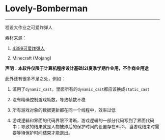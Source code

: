 # Lovely-Bomberman

---

程设大作业之可爱炸弹人

素材来源：

1. [4399可爱炸弹人](http://www.4399.com/flash/17742_3.htm)  

2. Minecraft (Mojang)  

**声明：本软件仅限于计算机程序设计基础(2)夏季学期作业用，不作商业用途**

此外还有很多不足之处，例如：

1. 滥用了`dynamic_cast`，里面所有的`dynamic_cast`都应该换成`static_cast`

2. 没有精确控制游戏帧数，导致帧数不稳

3. 所有游戏对象的数据更新都在同一个线程中，效率过低

4. 游戏逻辑和界面的代码界限不清晰，游戏逻辑的一部分代码写到了界面代码中；导致的结果就是人物被炸后的保护时间的设置存在BUG，当游戏结束时需要等待保护时间结束才能退出。

